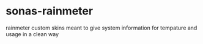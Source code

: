 # sonas-rainmeter
 rainmeter custom skins meant to give system information for tempature and usage in a clean way
